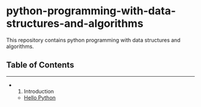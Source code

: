 # python-programming-with-data-structures-and-algorithms
This repository contains python programming with data structures and algorithms.


## Table of Contents
 -----
 
- 1. Introduction
  
    - [Hello Python](https://github.com/rezwanulhaquerezwan/python-programming-with-data-structures-and-algorithms/blob/master/Hello%20Python.py)
     
